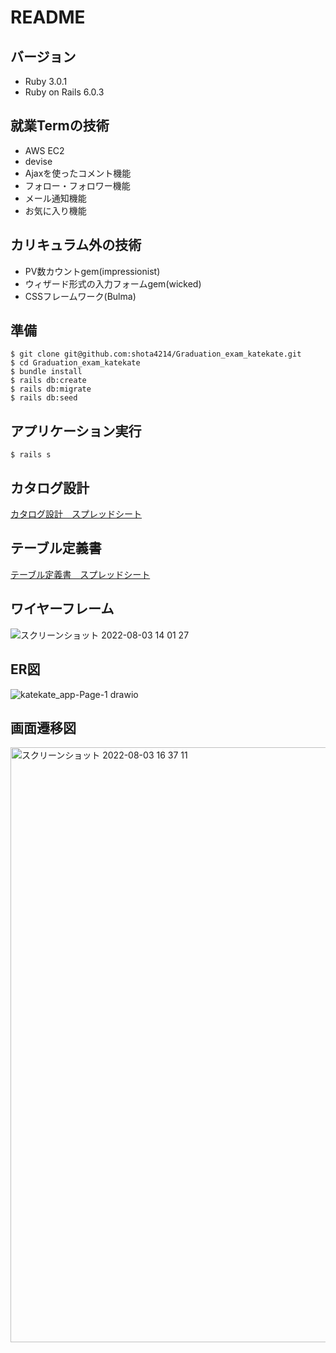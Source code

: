# README

## バージョン
* Ruby 3.0.1
* Ruby on Rails 6.0.3

## 就業Termの技術
* AWS EC2
* devise
* Ajaxを使ったコメント機能
* フォロー・フォロワー機能
* メール通知機能
* お気に入り機能

## カリキュラム外の技術
* PV数カウントgem(impressionist)
* ウィザード形式の入力フォームgem(wicked)
* CSSフレームワーク(Bulma)

## 準備
```
$ git clone git@github.com:shota4214/Graduation_exam_katekate.git
$ cd Graduation_exam_katekate
$ bundle install
$ rails db:create
$ rails db:migrate
$ rails db:seed
```

## アプリケーション実行
```
$ rails s
```

## カタログ設計
[カタログ設計　スプレッドシート](https://docs.google.com/spreadsheets/d/1VZ91-x6q8wQ8oJU2w7w8Fg1JAt1p2uCHBd0Nv9BZqHQ/edit?usp=sharing)
## テーブル定義書
[テーブル定義書　スプレッドシート](https://docs.google.com/spreadsheets/d/1VZ91-x6q8wQ8oJU2w7w8Fg1JAt1p2uCHBd0Nv9BZqHQ/edit?usp=sharing)
## ワイヤーフレーム
![スクリーンショット 2022-08-03 14 01 27](https://user-images.githubusercontent.com/104758322/182528677-951654ce-aa75-4e8e-bd5d-b440b47343ae.png)
## ER図
![katekate_app-Page-1 drawio](https://user-images.githubusercontent.com/104758322/182795165-dd038dd2-5583-4099-9a46-0df7d614c7c6.png)


## 画面遷移図
<img width="952" alt="スクリーンショット 2022-08-03 16 37 11" src="https://user-images.githubusercontent.com/104758322/182551583-54996e41-6818-4972-aac3-f01f4bb97079.png">
